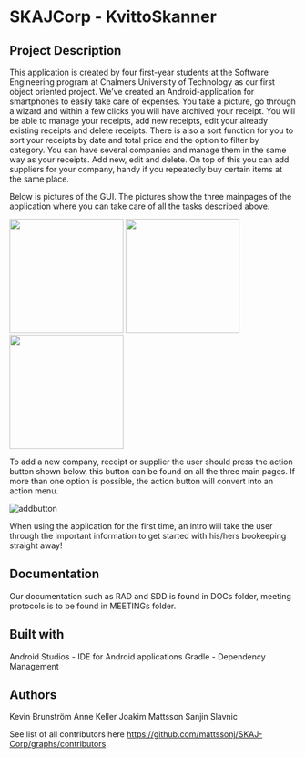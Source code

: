 # SKAJCorp - KvittoSkanner
 
## Project Description
This application is created by four first-year students at the Software Engineering program at Chalmers University of Technology as our first object oriented project.
We’ve created an Android-application for smartphones to easily take care of expenses. You take a picture, go through a wizard and within a few clicks you will have archived your receipt.
You will be able to manage your receipts, add new receipts, edit your already existing receipts and delete receipts. There is also a sort function for you to sort your receipts by date and total price and the option to filter by category.
You can have several companies and manage them in the same way as your receipts. Add new, edit and delete.
On top of this you can add suppliers for your company, handy if you repeatedly buy certain items at the same place. 

Below is pictures of the GUI. The pictures show the three mainpages of the application where you can take care of all the tasks described above. 

<img src="https://cloud.githubusercontent.com/assets/24295005/26526884/752e4a30-4388-11e7-9423-aa0adbda06af.png" width="200"> <img src="https://cloud.githubusercontent.com/assets/24295005/26526887/7ae0400a-4388-11e7-81fe-3cc0efd4d2ae.png" width="200">   <img src="https://cloud.githubusercontent.com/assets/24295005/26526888/7cb38e00-4388-11e7-92f5-e07104804317.png" width="200">

To add a new company, receipt or supplier the user should press the action button shown below, this button can be found on all the three main pages. If more than one option is possible, the action button will convert into an action menu.

![addbutton](https://cloud.githubusercontent.com/assets/24295005/26530946/e6106286-43df-11e7-9551-74af211983d6.png)

When using the application for the first time, an intro will take the user through the important information to get started with his/hers bookeeping straight away!

## Documentation
Our documentation such as RAD and SDD is found in DOCs folder, meeting protocols is to be found in MEETINGs folder.

## Built with
Android Studios - IDE for Android applications
Gradle - Dependency Management
 
## Authors
Kevin Brunström
Anne Keller
Joakim Mattsson
Sanjin Slavnic
 
See list of all contributors here https://github.com/mattssonj/SKAJ-Corp/graphs/contributors

